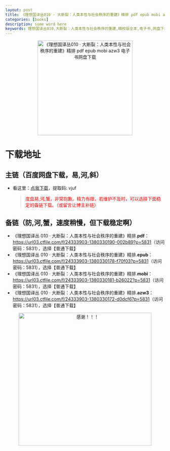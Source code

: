 ```yaml
---
layout: post
title: 《理想国译丛010 · 大断裂：人类本性与社会秩序的重建》精排 pdf epub mobi azw3 电子书网盘下载
categories: [books]
description: some word here
keywords: 理想国译丛010,大断裂：人类本性与社会秩序的重建,精校版全本,电子书,网盘下载
---
```


<div align="center"><img src="https://qweree.cn/wp-content/uploads/2024/10/li-xiang-guo-010.jpg" alt="《理想国译丛010 · 大断裂：人类本性与社会秩序的重建》精排 pdf epub mobi azw3 电子书网盘下载" width="300px" height="auto"></div>

# 下载地址

## 主链（百度网盘下载，易,河,斜）

- 看这里：[点我下载](https://pan.baidu.com/s/1iMXUbSbtZQZjDcqDmnWUyw?pwd=vjuf)，提取码: vjuf

  > <p style="color:red" >度盘易,河,蟹，非常抱歉。精力有限，若维护不及时，可以选择下面稳定的备链下载。（或留言让博主补链）</p>

## 备链（防,河,蟹，速度稍慢，但下载稳定啊）

- 《理想国译丛 010 · 大断裂：人类本性与社会秩序的重建》精排.**pdf**：<https://url03.ctfile.com/f/24333903-1380330190-002b89?p=5831>（访问密码：5831），选择【普通下载】
- 《理想国译丛 010 · 大断裂：人类本性与社会秩序的重建》精排.**epub**：<https://url03.ctfile.com/f/24333903-1380330178-f70f03?p=5831>（访问密码：5831），选择【普通下载】
- 《理想国译丛 010 · 大断裂：人类本性与社会秩序的重建》精排.**mobi**：<https://url03.ctfile.com/f/24333903-1380330181-b26022?p=5831>（访问密码：5831），选择【普通下载】
- 《理想国译丛 010 · 大断裂：人类本性与社会秩序的重建》精排.**azw3**：<https://url03.ctfile.com/f/24333903-1380330172-d0dcf6?p=5831>（访问密码：5831），选择【普通下载】

<div align="center"><img src="https://pic.imgdb.cn/item/661246bf68eb935713c7f81c.gif" alt="感谢！！！" width="420px" height="auto"/></div>
